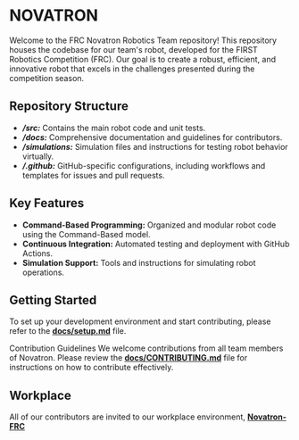 # NOVATRON
Welcome to the FRC Novatron Robotics Team repository! This repository houses the codebase for our team's robot, developed for the FIRST Robotics Competition (FRC). Our goal is to create a robust, efficient, and innovative robot that excels in the challenges presented during the competition season.

## Repository Structure
* _**/src:**_ Contains the main robot code and unit tests.
* _**/docs:**_ Comprehensive documentation and guidelines for contributors.
* _**/simulations:**_ Simulation files and instructions for testing robot behavior virtually.
* _**/.github:**_ GitHub-specific configurations, including workflows and templates for issues and pull requests.

## Key Features
* **Command-Based Programming:** Organized and modular robot code using the Command-Based model.
* **Continuous Integration:** Automated testing and deployment with GitHub Actions.
* **Simulation Support:** Tools and instructions for simulating robot operations.

## Getting Started
To set up your development environment and start contributing, please refer to the [**docs/setup.md**](https://github.com/ulusata/IronStags-FRC/blob/main/docs/setup.md) file.

Contribution Guidelines
We welcome contributions from all team members of Novatron. Please review the [**docs/CONTRIBUTING.md**](https://github.com/ulusata/IronStags-FRC/blob/main/docs/CONTRIBUTING.md) file for instructions on how to contribute effectively.

## Workplace
All of our contributors are invited to our workplace environment, [**Novatron-FRC**](https://trello.com/invite/novatronfrc/ATTI17286132a2f39e8ac839af173f4663a5A0066F46)
